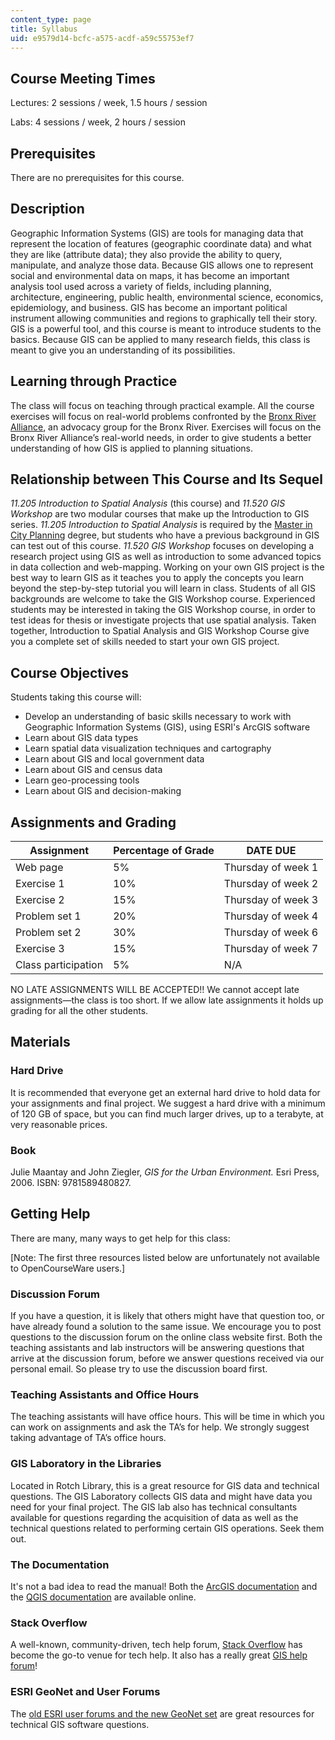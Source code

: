 ```yaml
---
content_type: page
title: Syllabus
uid: e9579d14-bcfc-a575-acdf-a59c55753ef7
---
```


Course Meeting Times
--------------------

Lectures: 2 sessions / week, 1.5 hours / session 

Labs: 4 sessions / week, 2 hours / session

Prerequisites
-------------

There are no prerequisites for this course.

Description
-----------

Geographic Information Systems (GIS) are tools for managing data that represent the location of features (geographic coordinate data) and what they are like (attribute data); they also provide the ability to query, manipulate, and analyze those data. Because GIS allows one to represent social and environmental data on maps, it has become an important analysis tool used across a variety of fields, including planning, architecture, engineering, public health, environmental science, economics, epidemiology, and business. GIS has become an important political instrument allowing communities and regions to graphically tell their story. GIS is a powerful tool, and this course is meant to introduce students to the basics. Because GIS can be applied to many research fields, this class is meant to give you an understanding of its possibilities.

Learning through Practice
-------------------------

The class will focus on teaching through practical example. All the course exercises will focus on real-world problems confronted by the [Bronx River Alliance](http://bronxriver.org/), an advocacy group for the Bronx River. Exercises will focus on the Bronx River Alliance’s real-world needs, in order to give students a better understanding of how GIS is applied to planning situations.

Relationship between This Course and Its Sequel
-----------------------------------------------

_11.205 Introduction to Spatial Analysis_ (this course) and _11.520 GIS Workshop_ are two modular courses that make up the Introduction to GIS series. _11.205 Introduction to Spatial Analysis_ is required by the [Master in City Planning](https://dusp.mit.edu/degrees/masters) degree, but students who have a previous background in GIS can test out of this course. _11.520 GIS Workshop_ focuses on developing a research project using GIS as well as introduction to some advanced topics in data collection and web-mapping. Working on your own GIS project is the best way to learn GIS as it teaches you to apply the concepts you learn beyond the step-by-step tutorial you will learn in class. Students of all GIS backgrounds are welcome to take the GIS Workshop course. Experienced students may be interested in taking the GIS Workshop course, in order to test ideas for thesis or investigate projects that use spatial analysis. Taken together, Introduction to Spatial Analysis and GIS Workshop Course give you a complete set of skills needed to start your own GIS project. 

Course Objectives
-----------------

Students taking this course will:

*   Develop an understanding of basic skills necessary to work with Geographic Information Systems (GIS), using ESRI's ArcGIS software
*   Learn about GIS data types
*   Learn spatial data visualization techniques and cartography
*   Learn about GIS and local government data
*   Learn about GIS and census data
*   Learn geo-processing tools
*   Learn about GIS and decision-making

Assignments and Grading
-----------------------

| Assignment | Percentage of Grade | DATE DUE |
| --- | --- | --- |
| Web page | 5% | Thursday of week 1 |
| Exercise 1 | 10% | Thursday of week 2 |
| Exercise 2 | 15% | Thursday of week 3 |
| Problem set 1 | 20% | Thursday of week 4 |
| Problem set 2 | 30% | Thursday of week 6 |
| Exercise 3 | 15% | Thursday of week 7 |
| Class participation | 5% | N/A 

  
NO LATE ASSIGNMENTS WILL BE ACCEPTED!! We cannot accept late assignments—the class is too short. If we allow late assignments it holds up grading for all the other students.

Materials
---------

### Hard Drive

It is recommended that everyone get an external hard drive to hold data for your assignments and final project. We suggest a hard drive with a minimum of 120 GB of space, but you can find much larger drives, up to a terabyte, at very reasonable prices.

### Book

Julie Maantay and John Ziegler, _GIS for the Urban Environment._ Esri Press, 2006. ISBN: 9781589480827.

Getting Help
------------

There are many, many ways to get help for this class:

\[Note: The first three resources listed below are unfortunately not available to OpenCourseWare users.\]

### Discussion Forum

If you have a question, it is likely that others might have that question too, or have already found a solution to the same issue. We encourage you to post questions to the discussion forum on the online class website first. Both the teaching assistants and lab instructors will be answering questions that arrive at the discussion forum, before we answer questions received via our personal email. So please try to use the discussion board first.

### Teaching Assistants and Office Hours

The teaching assistants will have office hours. This will be time in which you can work on assignments and ask the TA’s for help. We strongly suggest taking advantage of TA’s office hours.

### GIS Laboratory in the Libraries

Located in Rotch Library, this is a great resource for GIS data and technical questions. The GIS Laboratory collects GIS data and might have data you need for your final project. The GIS lab also has technical consultants available for questions regarding the acquisition of data as well as the technical questions related to performing certain GIS operations. Seek them out.

### The Documentation

It's not a bad idea to read the manual! Both the [ArcGIS documentation](https://desktop.arcgis.com/en/documentation/) and the [QGIS documentation](https://docs.qgis.org/3.4/en/docs/) are available online.

### Stack Overflow

A well-known, community-driven, tech help forum, [Stack Overflow](https://stackoverflow.com/questions) has become the go-to venue for tech help. It also has a really great [GIS help forum](https://gis.stackexchange.com/)!

### ESRI GeoNet and User Forums

The [old ESRI user forums and the new GeoNet set](https://geonet.esri.com) are great resources for technical GIS software questions.
